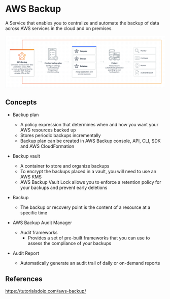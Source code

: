 # AWS Backup

A Service that enables you to centralize and automate the backup of data across AWS services in the cloud and on premises.

![Alt text](images/backup.png)

## Concepts

- Backup plan
    - A policy expression that determines when and how you want your AWS resources backed up
    - Stores periodic backups incrementally
    - Backup plan can be created in AWS Backup console, API, CLI, SDK and AWS CloudFormation
- Backup vault
    - A container to store and organize backups
    - To encrypt the backups placed in a vault, you will need to use an AWS KMS
    - AWS Backup Vault Lock allows you to enforce a retention policy for your backups and prevent early deletions
- Backup 
    - The backup or recovery point is the content of a resource at a specific time

- AWS Backup Audit Manager
    - Audit frameworks
        - Provides a set of pre-built frameworks that you can use to assess the compliance of your backups
- Audit Report
    - Automatically generate an audit trail of daily or on-demand reports

## References

https://tutorialsdojo.com/aws-backup/
